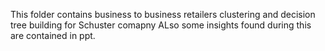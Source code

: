 This folder contains business to business retailers clustering and decision tree building for Schuster comapny
ALso some insights found during this are contained in ppt.
